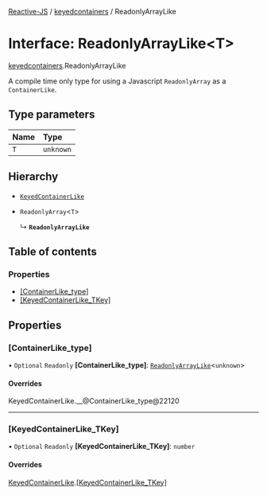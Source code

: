 [Reactive-JS](../README.md) / [keyedcontainers](../modules/keyedcontainers.md) / ReadonlyArrayLike

# Interface: ReadonlyArrayLike<T\>

[keyedcontainers](../modules/keyedcontainers.md).ReadonlyArrayLike

A compile time only type for using a Javascript `ReadonlyArray` as a `ContainerLike`.

## Type parameters

| Name | Type |
| :------ | :------ |
| `T` | `unknown` |

## Hierarchy

- [`KeyedContainerLike`](keyedcontainers.KeyedContainerLike.md)

- `ReadonlyArray`<`T`\>

  ↳ **`ReadonlyArrayLike`**

## Table of contents

### Properties

- [[ContainerLike\_type]](keyedcontainers.ReadonlyArrayLike.md#[containerlike_type])
- [[KeyedContainerLike\_TKey]](keyedcontainers.ReadonlyArrayLike.md#[keyedcontainerlike_tkey])

## Properties

### [ContainerLike\_type]

• `Optional` `Readonly` **[ContainerLike\_type]**: [`ReadonlyArrayLike`](keyedcontainers.ReadonlyArrayLike.md)<`unknown`\>

#### Overrides

KeyedContainerLike.\_\_@ContainerLike\_type@22120

___

### [KeyedContainerLike\_TKey]

• `Optional` `Readonly` **[KeyedContainerLike\_TKey]**: `number`

#### Overrides

[KeyedContainerLike](keyedcontainers.KeyedContainerLike.md).[[KeyedContainerLike_TKey]](keyedcontainers.KeyedContainerLike.md#[keyedcontainerlike_tkey])
